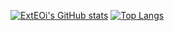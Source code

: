 [![ExtEOi's GitHub stats](https://github-readme-stats.vercel.app/api?username=ExtEOi&bg_color=30,e96443,904e95&title_color=fff&text_color=fff&icon_color=b8d200&show_icons=true&include_all_commits=true)](https://github.com/anuraghazra/github-readme-stats)
[![Top Langs](https://github-readme-stats.vercel.app/api/top-langs/?username=ExtEOi&layout=compact&bg_color=ffd078,ff9c5e,fb635f&title_color=fff&text_color=fff)](https://github.com/anuraghazra/github-readme-stats)
